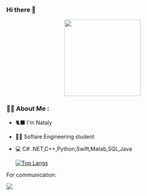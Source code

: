 ### Hi there 👋

<div id="header" align="center">
  <img src="https://media.giphy.com/media/uzglgIsyY1Cgg/giphy.gif" width="200"/>
</div>


### 👩‍💻 About Me : 
- 🐈‍⬛ I'm Nataly
- 🧑‍🎓 Softare Engineering student
- 💻 C# .NET,C++,Python,Swift,Matab,SQL,Java

  


  [![Top Langs](https://github-readme-stats.vercel.app/api/top-langs/?username=nataiishaa&layout=compact)](https://github.com/anuraghazra/github-readme-stats)


For communication:
<div id="badges">
  <a href="https://t.me/nataishaa">
<img src=https://img.shields.io/badge/telegram-blue?logo=telegram&logoColor=white&style=for-the-badge/>
  
  
